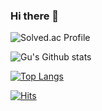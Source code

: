 ### Hi there 👋

![Solved.ac Profile](http://mazassumnida.wtf/api/v2/generate_badge?boj=99sphere)

![Gu's Github stats](https://github-readme-stats.vercel.app/api?username=99sphere&show_icons=true&theme=radical)

[![Top Langs](https://github-readme-stats.vercel.app/api/top-langs/?username=99sphere&langs_count=8)](https://github.com/99sphere/github-readme-stats)

[![Hits](https://hits.seeyoufarm.com/api/count/incr/badge.svg?url=https%3A%2F%2Fgithub.com%2F99sphere%2Fhit-counter&count_bg=%2379C83D&title_bg=%23555555&icon=&icon_color=%23E7E7E7&title=hits&edge_flat=false)](https://hits.seeyoufarm.com)
<!--
**99sphere/99sphere** is a ✨ _special_ ✨ repository because its `README.md` (this file) appears on your GitHub profile.

Here are some ideas to get you started:

- 🔭 I’m currently working on ...
- 🌱 I’m currently learning ...
- 👯 I’m looking to collaborate on ...
- 🤔 I’m looking for help with ...
- 💬 Ask me about ...
- 📫 How to reach me: ...
- 😄 Pronouns: ...
- ⚡ Fun fact: ...
-->
